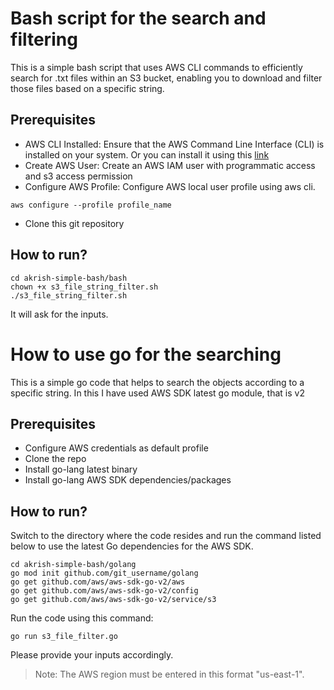 # Bash script for the search and filtering

This is a simple bash script that uses AWS CLI commands to efficiently search for .txt files within an S3 bucket, enabling you to download and filter those files based on a specific string.

## Prerequisites 

- AWS CLI Installed: Ensure that the AWS Command Line Interface (CLI) is installed on your system. Or you can install it using this [link](https://docs.aws.amazon.com/cli/latest/userguide/getting-started-install.html)
- Create AWS User: Create an AWS IAM user with programmatic access and s3 access permission
- Configure AWS Profile: Configure AWS local user profile using aws cli.

```
aws configure --profile profile_name
```
- Clone this git repository 

## How to run?

```
cd akrish-simple-bash/bash
chown +x s3_file_string_filter.sh
./s3_file_string_filter.sh
``` 
It will ask for the inputs.

# How to use go for the searching

This is a simple go code that helps to search the objects according to a specific string. In this I have used AWS SDK latest go module, that is v2

## Prerequisites

- Configure AWS credentials as default profile
- Clone the repo
- Install go-lang latest binary
- Install go-lang AWS SDK dependencies/packages

## How to run?
Switch to the directory where the code resides and run the command listed below to use the latest Go dependencies for the AWS SDK.

```
cd akrish-simple-bash/golang
go mod init github.com/git_username/golang
go get github.com/aws/aws-sdk-go-v2/aws
go get github.com/aws/aws-sdk-go-v2/config
go get github.com/aws/aws-sdk-go-v2/service/s3
```
Run the code using this command:
```
go run s3_file_filter.go
```

Please provide your inputs accordingly.

> Note: The AWS region must be entered in this format "us-east-1".